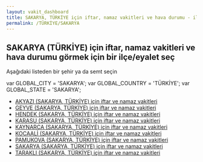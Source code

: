 ```yaml
---
layout: vakit_dashboard
title: SAKARYA, TÜRKİYE için iftar, namaz vakitleri ve hava durumu - ilçe/eyalet seç
permalink: /TÜRKİYE/SAKARYA
---
```


## SAKARYA (TÜRKİYE) için iftar, namaz vakitleri ve hava durumu  görmek için bir ilçe/eyalet seç

Aşağıdaki listeden bir şehir ya da semt seçin



  var GLOBAL_CITY = 'SAKARYA';
  var GLOBAL_COUNTRY = 'TÜRKİYE';
  var GLOBAL_STATE = 'SAKARYA';
* [AKYAZI (SAKARYA, TÜRKİYE) için iftar ve namaz vakitleri](/TÜRKİYE/SAKARYA/AKYAZI)
* [GEYVE (SAKARYA, TÜRKİYE) için iftar ve namaz vakitleri](/TÜRKİYE/SAKARYA/GEYVE)
* [HENDEK (SAKARYA, TÜRKİYE) için iftar ve namaz vakitleri](/TÜRKİYE/SAKARYA/HENDEK)
* [KARASU (SAKARYA, TÜRKİYE) için iftar ve namaz vakitleri](/TÜRKİYE/SAKARYA/KARASU)
* [KAYNARCA (SAKARYA, TÜRKİYE) için iftar ve namaz vakitleri](/TÜRKİYE/SAKARYA/KAYNARCA)
* [KOCAALİ (SAKARYA, TÜRKİYE) için iftar ve namaz vakitleri](/TÜRKİYE/SAKARYA/KOCAALİ)
* [PAMUKOVA (SAKARYA, TÜRKİYE) için iftar ve namaz vakitleri](/TÜRKİYE/SAKARYA/PAMUKOVA)
* [SAKARYA (SAKARYA, TÜRKİYE) için iftar ve namaz vakitleri](/TÜRKİYE/SAKARYA/SAKARYA)
* [TARAKLI (SAKARYA, TÜRKİYE) için iftar ve namaz vakitleri](/TÜRKİYE/SAKARYA/TARAKLI)
</script>
<script type="text/javascript">
